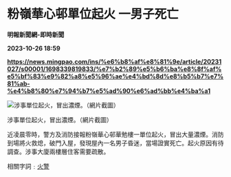 # 粉嶺華心邨單位起火 一男子死亡
**明報新聞網-即時新聞**

**2023-10-26 18:59**

**https://news.mingpao.com/ins/%e6%b8%af%e8%81%9e/article/20231027/s00001/1698339819833/%e7%b2%89%e5%b6%ba%e8%8f%af%e5%bf%83%e9%82%a8%e5%96%ae%e4%bd%8d%e8%b5%b7%e7%81%ab-%e4%b8%80%e7%94%b7%e5%ad%90%e6%ad%bb%e4%ba%a1**

![涉事單位起火，冒出濃煙。（網片截圖）](https://fs.mingpao.com/ins/20231027/s00001/415cc94af5077c4453589669802c675e.jpg)

涉事單位起火，冒出濃煙。（網片截圖）

近凌晨零時，警方及消防接報粉嶺華心邨華勉樓一單位起火，冒出大量濃煙。消防到場將火救熄，破門入屋，發現屋內一名男子昏迷，當場證實死亡。起火原因有待調查。涉事大廈兩樓層住客需要疏散。

相關字詞﹕[火警](https://news.mingpao.com/ins/%e6%b8%af%e8%81%9e/article/20231027/s00001/php/search2.php?pnssection=all&inssection=all&searchtype=A&keywords=%E7%81%AB%E8%AD%A6)